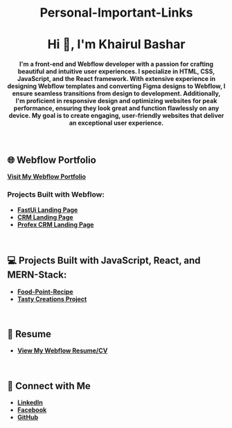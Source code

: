 <h1 align="center">Personal-Important-Links</h1>

<h1 align="center">Hi 👋, I'm Khairul Bashar</h1>
<h4 align="center">I'm a front-end and Webflow developer with a passion for crafting beautiful and intuitive user experiences. I specialize in HTML, CSS, JavaScript, and the React framework. With extensive experience in designing Webflow templates and converting Figma designs to Webflow, I ensure seamless transitions from design to development. Additionally, I'm proficient in responsive design and optimizing websites for peak performance, ensuring they look great and function flawlessly on any device. My goal is to create engaging, user-friendly websites that deliver an exceptional user experience.</h4>

<br>

## 🌐 Webflow Portfolio
[**Visit My Webflow Portfolio**](https://khairul-islam-official.webflow.io/)

### Projects Built with Webflow:
- **[FastUi Landing Page](https://fasterui-landing.webflow.io/)**
- **[CRM Landing Page](https://crm-webflow-landing-35afe2.webflow.io/)**
- **[Profex CRM Landing Page](https://profex-business-consultant-lan-24b45b.webflow.io/)**

<br>

## 💻 Projects Built with JavaScript, React, and MERN-Stack:
- **[Food-Point-Recipe](https://edula-academy.web.app/)**
- **[Tasty Creations Project](https://chef-recipe-hunter-client-side-eta.vercel.app/)**

<br>

## 📄 Resume
- **[View My Webflow Resume/CV](https://drive.google.com/file/d/1AaRKOm0Ua13sI2Gw6WuzR8O0JqwMun9S/view?usp=sharing)**

<br>

## 🤝 Connect with Me
- **[LinkedIn](https://www.linkedin.com/in/khariul-bashar/)**
- **[Facebook](https://www.facebook.com/khairulbasharofficial1/)**
- **[GitHub](https://github.com/khairul-bashar)**
